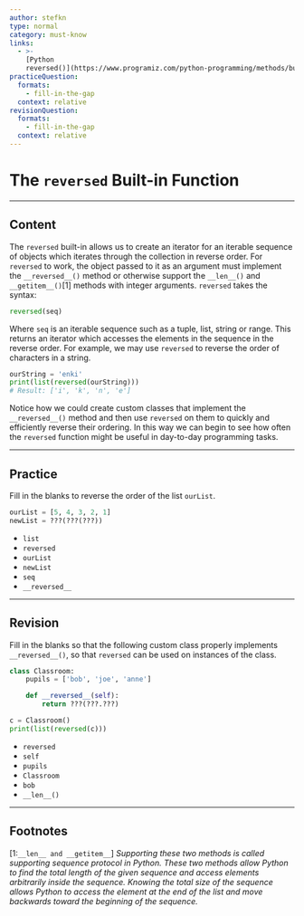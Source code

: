 ```yaml
---
author: stefkn
type: normal
category: must-know
links:
  - >-
    [Python
    reversed()](https://www.programiz.com/python-programming/methods/built-in/reversed){website}
practiceQuestion:
  formats:
    - fill-in-the-gap
  context: relative
revisionQuestion:
  formats:
    - fill-in-the-gap
  context: relative
---
```


# The `reversed` Built-in Function


---

## Content

The `reversed` built-in allows us to create an iterator for an iterable sequence of objects which iterates through the collection in reverse order. For `reversed` to work, the object passed to it as an argument must implement the `__reversed__()` method or otherwise support the `__len__()` and `__getitem__()`[1] methods with integer arguments. `reversed` takes the syntax:

```python
reversed(seq)
```

Where `seq` is an iterable sequence such as a tuple, list, string or range. This returns an iterator which accesses the elements in the sequence in the reverse order. For example, we may use `reversed` to reverse the order of characters in a string.

```python
ourString = 'enki'
print(list(reversed(ourString)))
# Result: ['i', 'k', 'n', 'e']
```

Notice how we could create custom classes that implement the `__reversed__()` method and then use `reversed` on them to quickly and efficiently reverse their ordering. In this way we can begin to see how often the `reversed` function might be useful in day-to-day programming tasks.


---

## Practice

Fill in the blanks to reverse the order of the list `ourList`.

```python
ourList = [5, 4, 3, 2, 1]
newList = ???(???(???))
```

- `list`
- `reversed`
- `ourList`
- `newList`
- `seq`
- `__reversed__`


---

## Revision

Fill in the blanks so that the following custom class properly implements `__reversed__()`, so that `reversed` can be used on instances of the class.

```python
class Classroom:
    pupils = ['bob', 'joe', 'anne']

    def __reversed__(self):
        return ???(???.???)

c = Classroom()
print(list(reversed(c)))
```

- `reversed`
- `self`
- `pupils`
- `Classroom`
- `bob`
- `__len__()`


---

## Footnotes

[1:`__len__ and __getitem__`]
*Supporting these two methods is called supporting sequence protocol in Python. These two methods allow Python to find the total length of the given sequence and access elements arbitrarily inside the sequence. Knowing the total size of the sequence allows Python to access the element at the end of the list and move backwards toward the beginning of the sequence.*
 

